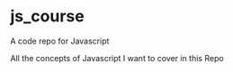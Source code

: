 # js_course
A code repo for Javascript 
<p>All the concepts of Javascript I want to cover in this Repo</p>
